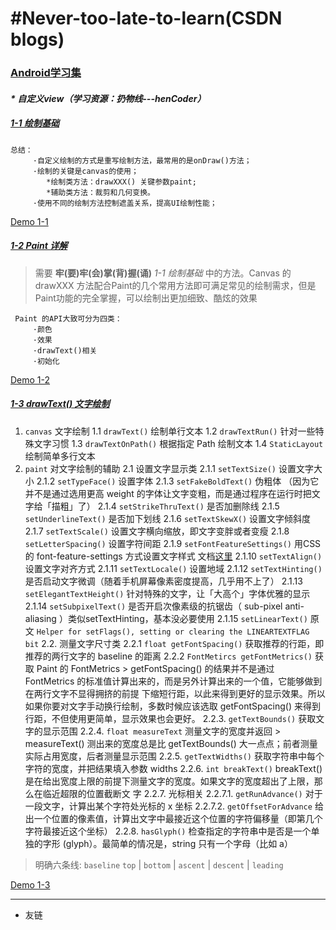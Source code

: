# #Never-too-late-to-learn(CSDN blogs)
### [Android学习集](https://blog.csdn.net/xiaole0313/article/details/51714223 "如何自学Android, 教大家玩爆Android")

#### _* 自定义view（学习资源：扔物线---henCoder）_
##### [1-1 绘制基础](https://hencoder.com/ui-1-1/)

    总结：
         ·自定义绘制的方式是重写绘制方法，最常用的是onDraw()方法；
         ·绘制的关键是canvas的使用；
            *绘制类方法：drawXXX() 关键参数paint;
            *辅助类方法：裁剪和几何变换。
         ·使用不同的绘制方法控制遮盖关系，提高UI绘制性能；    
[Demo 1-1](https://github.com/yztcit/PracticeDraw1 "绘制基础")

##### [1-2 Paint 详解](http://hencoder.com/ui-1-2/)

>  需要 **牢(要)牢(会)掌(背)握(诵)** _1-1 绘制基础_ 中的方法。Canvas 的 drawXXX 方法配合Paint的几个常用方法即可满足常见的绘制需求，但是Paint功能的完全掌握，可以绘制出更加细致、酷炫的效果

     Paint 的API大致可分为四类：
         ·颜色
         ·效果
         ·drawText()相关
         ·初始化
[Demo 1-2](https://github.com/yztcit/PracticeDraw2 "Paint 详解")

##### [1-3 drawText() 文字绘制](https://hencoder.com/ui-1-3/)
      
 1. `canvas` 文字绘制
    1.1 `drawText()` 绘制单行文本
    1.2 `drawTextRun()` 针对一些特殊文字习惯
    1.3 `drawTextOnPath()` 根据指定 Path 绘制文本
    1.4 `StaticLayout` 绘制简单多行文本
 2. `paint` 对文字绘制的辅助
    2.1 设置文字显示类
        2.1.1 `setTextSize()` 设置文字大小
        2.1.2 `setTypeFace()` 设置字体
        2.1.3 `setFakeBoldText()` 伪粗体 （因为它并不是通过选用更高 weight 的字体让文字变粗，而是通过程序在运行时把文字给「描粗」了）
        2.1.4 `setStrikeThruText()` 是否加删除线
        2.1.5 `setUnderlineText()` 是否加下划线
        2.1.6 `setTextSkewX()` 设置文字倾斜度
        2.1.7 `setTextScale()` 设置文字横向缩放，即文字变胖或者变瘦
        2.1.8 `setLetterSpacing()` 设置字符间距
        2.1.9 `setFontFeatureSettings()` 用CSS的 font-feature-settings 方式设置文字样式 文档[这里][font-feature-settings]
        2.1.10 `setTextAlign()` 设置文字对齐方式
        2.1.11 `setTextLocale()` 设置地域
        2.1.12 `setTextHinting()` 是否启动文字微调（随着手机屏幕像素密度提高，几乎用不上了）
        2.1.13 `setElegantTextHeight()` 针对特殊的文字，让「大高个」字体优雅的显示
        2.1.14 `setSubpixelText()` 是否开启次像素级的抗锯齿（ sub-pixel anti-aliasing ）类似setTextHinting，基本没必要使用
        2.1.15 `setLinearText()` 原文 `Helper for setFlags(), setting or clearing the LINEARTEXTFLAG bit`
    2.2. 测量文字尺寸类
        2.2.1 `float getFontSpacing()` 获取推荐的行距，即推荐的两行文字的 baseline 的距离
        2.2.2 `FontMetircs getFontMetrics()` 获取 Paint 的 FontMetrics
        > getFontSpacing() 的结果并不是通过 FontMetrics 的标准值计算出来的，而是另外计算出来的一个值，它能够做到在两行文字不显得拥挤的前提  下缩短行距，以此来得到更好的显示效果。所以如果你要对文字手动换行绘制，多数时候应该选取 getFontSpacing() 来得到行距，不但使用更简单，显示效果也会更好。
        2.2.3. `getTextBounds()` 获取文字的显示范围
        2.2.4. `float measureText` 测量文字的宽度并返回
        > measureText() 测出来的宽度总是比 getTextBounds() 大一点点；前者测量实际占用宽度，后者测量显示范围
        2.2.5. `getTextWidths()` 获取字符串中每个字符的宽度，并把结果填入参数 widths
        2.2.6. `int breakText()` breakText() 是在给出宽度上限的前提下测量文字的宽度。如果文字的宽度超出了上限，那么在临近超限的位置截断文  字
        2.2.7. 光标相关
            2.2.7.1. `getRunAdvance()` 对于一段文字，计算出某个字符处光标的 x 坐标
            2.2.7.2. `getOffsetForAdvance` 给出一个位置的像素值，计算出文字中最接近这个位置的字符偏移量（即第几个字符最接近这个坐标）
            2.2.8. `hasGlyph()` 检查指定的字符串中是否是一个单独的字形 (glyph）。最简单的情况是，string 只有一个字母（比如  a）
> 明确六条线: `baseline`   `top` | `bottom` | `ascent` | `descent` | `leading`  
   
[Demo 1-3](https://github.com/yztcit/PracticeDraw3 "文字绘制")

-------------
* 友链  

[font-feature-settings]:https://www.w3.org/TR/css-fonts-3/#font-feature-settings-prop "CSS 文字样式"
